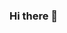 ### Hi there 👋

<!--
**emetaj/emetaj** is a ✨ _special_ ✨ repository because its `README.md` (this file) appears on your GitHub profile.

Here are some ideas to get you started:

- 🔭 I’m currently working on becoming a developer!
- 🌱 I’m currently learning C, C++, Scripting
- 🤔 I’m looking for help with ...
- 💬 Ask me about how to clone git
- ⚡ Fun fact: I respect women
